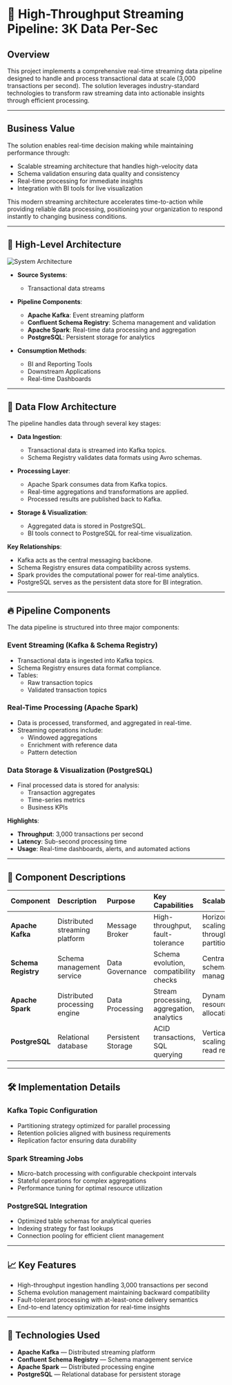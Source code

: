 # 🔄 High-Throughput Streaming Pipeline: 3K Data Per-Sec

## Overview

This project implements a comprehensive real-time streaming data pipeline designed to handle and process transactional data at scale (3,000 transactions per second). 
The solution leverages industry-standard technologies to transform raw streaming data into actionable insights through efficient processing.

---

## Business Value
The solution enables real-time decision making while maintaining performance through:
- Scalable streaming architecture that handles high-velocity data
- Schema validation ensuring data quality and consistency
- Real-time processing for immediate insights
- Integration with BI tools for live visualization

This modern streaming architecture accelerates time-to-action while providing reliable data processing, positioning your organization to respond instantly to changing business conditions.

---

## 📌 High-Level Architecture

![System Architecture](https://github.com/user-attachments/assets/14c102e3-66d1-45e4-adc1-2935a515f2b2)

- **Source Systems**:  
  - Transactional data streams

- **Pipeline Components**:
  - **Apache Kafka**: Event streaming platform
  - **Confluent Schema Registry**: Schema management and validation
  - **Apache Spark**: Real-time data processing and aggregation
  - **PostgreSQL**: Persistent storage for analytics

- **Consumption Methods**:
  - BI and Reporting Tools
  - Downstream Applications
  - Real-time Dashboards

---

## 🔄 Data Flow Architecture

The pipeline handles data through several key stages:

- **Data Ingestion**:
  - Transactional data is streamed into Kafka topics.
  - Schema Registry validates data formats using Avro schemas.

- **Processing Layer**:
  - Apache Spark consumes data from Kafka topics.
  - Real-time aggregations and transformations are applied.
  - Processed results are published back to Kafka.

- **Storage & Visualization**:
  - Aggregated data is stored in PostgreSQL.
  - BI tools connect to PostgreSQL for real-time visualization.

**Key Relationships**:
- Kafka acts as the central messaging backbone.
- Schema Registry ensures data compatibility across systems.
- Spark provides the computational power for real-time analytics.
- PostgreSQL serves as the persistent data store for BI integration.

---

## 🔥 Pipeline Components
The data pipeline is structured into three major components:
### Event Streaming (Kafka & Schema Registry)
- Transactional data is ingested into Kafka topics.
- Schema Registry ensures data format compliance.
- Tables:
  - Raw transaction topics
  - Validated transaction topics

### Real-Time Processing (Apache Spark)
- Data is processed, transformed, and aggregated in real-time.
- Streaming operations include:
  - Windowed aggregations
  - Enrichment with reference data
  - Pattern detection

### Data Storage & Visualization (PostgreSQL)
- Final processed data is stored for analysis:
  - Transaction aggregates
  - Time-series metrics
  - Business KPIs

**Highlights**:
- **Throughput**: 3,000 transactions per second
- **Latency**: Sub-second processing time
- **Usage**: Real-time dashboards, alerts, and automated actions

---

## 📂 Component Descriptions

| Component         | Description                       | Purpose | Key Capabilities                  | Scalability                                      |
| :------------ | :--------------------------------- | :---------- | :-------------------------- | :--------------------------------------------------- |
| **Apache Kafka**    | Distributed streaming platform    | Message Broker | High-throughput, fault-tolerance | Horizontal scaling through partitioning                              |
| **Schema Registry**    | Schema management service      | Data Governance | Schema evolution, compatibility checks | Centralized schema management |
| **Apache Spark**      | Distributed processing engine                | Data Processing | Stream processing, aggregation, analytics | Dynamic resource allocation         |
| **PostgreSQL**      | Relational database                | Persistent Storage | ACID transactions, SQL querying | Vertical scaling with read replicas         |

---

## 🛠️ Implementation Details

### Kafka Topic Configuration
- Partitioning strategy optimized for parallel processing
- Retention policies aligned with business requirements
- Replication factor ensuring data durability

### Spark Streaming Jobs
- Micro-batch processing with configurable checkpoint intervals
- Stateful operations for complex aggregations
- Performance tuning for optimal resource utilization

### PostgreSQL Integration
- Optimized table schemas for analytical queries
- Indexing strategy for fast lookups
- Connection pooling for efficient client management

---

## 📈 Key Features

- High-throughput ingestion handling 3,000 transactions per second
- Schema evolution management maintaining backward compatibility
- Fault-tolerant processing with at-least-once delivery semantics
- End-to-end latency optimization for real-time insights

---

## 🚀 Technologies Used

- **Apache Kafka** — Distributed streaming platform
- **Confluent Schema Registry** — Schema management service
- **Apache Spark** — Distributed processing engine
- **PostgreSQL** — Relational database for persistent storage
